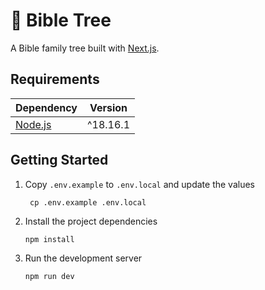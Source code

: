 # 🌳 Bible Tree

A Bible family tree built with [Next.js](https://nextjs.org/).

## Requirements

| Dependency                    | Version  |
|-------------------------------|----------|
| [Node.js](https://nodejs.org) | ^18.16.1 |

## Getting Started

1. Copy `.env.example` to `.env.local` and update the values

        cp .env.example .env.local

2. Install the project dependencies

       npm install

3. Run the development server

       npm run dev
